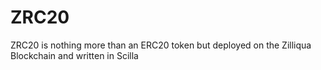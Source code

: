 # ZRC20

ZRC20 is nothing more than an ERC20 token but deployed on the Zilliqua Blockchain and written in Scilla